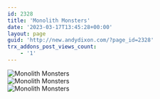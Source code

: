 ```yaml
---
id: 2328
title: 'Monolith Monsters'
date: '2023-03-17T13:45:28+00:00'
layout: page
guid: 'http://new.andydixon.com/?page_id=2328'
trx_addons_post_views_count:
    - '1'
---
```


![Monolith Monsters](https://i0.wp.com/assets.g8x2.ldn.idrivee2-23.com/posters/Monolith%20Monsters%2001.jpg?w=1200&ssl=1 "Monolith Monsters")  
![Monolith Monsters](https://i0.wp.com/assets.g8x2.ldn.idrivee2-23.com/posters/Monolith%20Monsters%2002.jpg?w=1200&ssl=1 "Monolith Monsters")  
![Monolith Monsters](https://i0.wp.com/assets.g8x2.ldn.idrivee2-23.com/posters/Monolith%20Monsters%2003.jpg?w=1200&ssl=1 "Monolith Monsters")